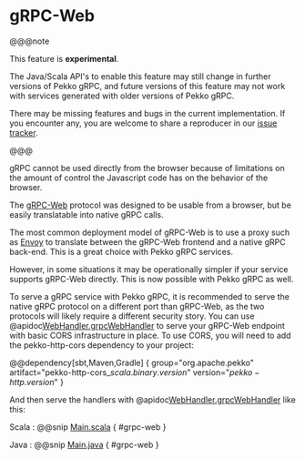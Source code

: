 # gRPC-Web

@@@note

This feature is **experimental**.

The Java/Scala API's to enable this feature may still change in further
versions of Pekko gRPC, and future versions of this feature may not work with
services generated with older versions of Pekko gRPC.

There may be missing features and bugs in the current implementation. If you
encounter any, you are welcome to share a reproducer in our
[issue tracker](https://github.com/apache/pekko-grpc/issues).

@@@

gRPC cannot be used directly from the browser because of limitations on the
amount of control the Javascript code has on the behavior of the browser.

The [gRPC-Web](https://github.com/grpc/grpc/blob/master/doc/PROTOCOL-WEB.md#readme)
protocol was designed to be usable from a browser, but be easily translatable
into native gRPC calls.

The most common deployment model of gRPC-Web is to use a proxy such
as [Envoy](https://www.envoyproxy.io/docs/envoy/latest/configuration/http/http_filters/grpc_web_filter)
to translate between the gRPC-Web frontend and a native gRPC back-end.
This is a great choice with Pekko gRPC services.

However, in some situations it may be operationally simpler if your service
supports gRPC-Web directly. This is now possible with Pekko gRPC as well.

To serve a gRPC service with Pekko gRPC, it is recommended to serve the
native gRPC protocol on a different port than gRPC-Web, as the two protocols
will likely require a different security story. You can use
@apidoc[WebHandler.grpcWebHandler](WebHandler$) to serve your
gRPC-Web endpoint with basic CORS infrastructure in place. To use CORS,
you will need to add the pekko-http-cors dependency to your project:

@@dependency[sbt,Maven,Gradle] {
  group="org.apache.pekko"
  artifact="pekko-http-cors_$scala.binary.version$"
  version="$pekko-http.version$"
}

And then serve the handlers with @apidoc[WebHandler.grpcWebHandler](WebHandler$) like this:

Scala
:  @@snip [Main.scala](/plugin-tester-scala/src/main/scala/example/myapp/CombinedServer.scala) { #grpc-web }

Java
:  @@snip [Main.java](/plugin-tester-java/src/main/java/example/myapp/CombinedServer.java) { #grpc-web }
